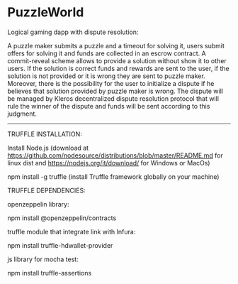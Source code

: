 # PuzzleWorld
Logical gaming dapp with dispute resolution:

A puzzle maker submits a puzzle and a timeout for solving it, users submit offers for solving it and funds are collected in an escrow contract. A commit-reveal scheme allows to provide a solution without show it to other users. If the solution is correct funds and rewards are sent to the user, if the solution is not provided or it is wrong they are sent to puzzle maker.
Moreover, there is the possibility for the user to initialize a dispute if he believes that solution provided by puzzle maker is wrong. The dispute will be managed by Kleros decentralized dispute resolution protocol that will rule the winner of the dispute and funds will be sent according to this judgment.

--------------------------------------------------------------------------------------------------------------------------------

TRUFFLE INSTALLATION:

Install Node.js (download at https://github.com/nodesource/distributions/blob/master/README.md for linux dist and https://nodejs.org/it/download/ for Windows or MacOs)

npm install -g truffle (install Truffle framework globally on your machine)

TRUFFLE DEPENDENCIES:

openzeppelin library:

npm install @openzeppelin/contracts

truffle module that integrate link with Infura:

npm install truffle-hdwallet-provider

js library for mocha test:

npm install truffle-assertions
